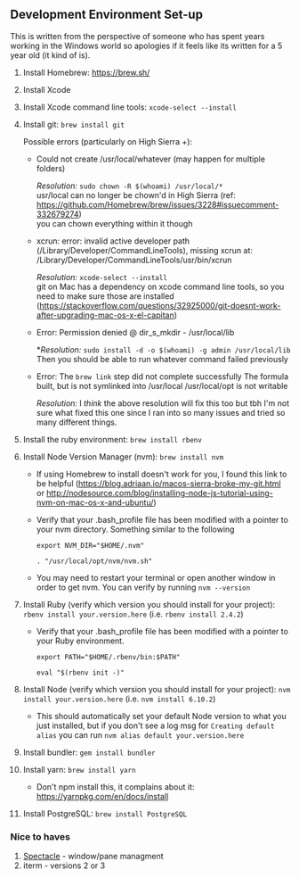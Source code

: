 ## Development Environment Set-up
This is written from the perspective of someone who has spent years working in the Windows world so apologies if it feels like its written for a 5  year old (it kind of is).

1. Install Homebrew: https://brew.sh/
2. Install Xcode
3. Install Xcode command line tools: `xcode-select --install`
4. Install git: `brew install git`

   Possible errors (particularly on High Sierra +):
   * Could not create /usr/local/whatever (may happen for multiple folders)
      
      _Resolution:_ `sudo chown -R $(whoami) /usr/local/*`  
      usr/local can no longer be chown'd in High Sierra (ref: https://github.com/Homebrew/brew/issues/3228#issuecomment-332679274)  
      you can chown everything within it though
      
   * xcrun: error: invalid active developer path (/Library/Developer/CommandLineTools), missing xcrun at: /Library/Developer/CommandLineTools/usr/bin/xcrun
   
      _Resolution:_ `xcode-select --install`  
      git on Mac has a dependency on xcode command line tools, so you need to make sure those are installed (https://stackoverflow.com/questions/32925000/git-doesnt-work-after-upgrading-mac-os-x-el-capitan)
      
   * Error: Permission denied @ dir_s_mkdir - /usr/local/lib
   
      *_Resolution:_ `sudo install -d -o $(whoami) -g admin /usr/local/lib`  
      Then you should be able to run whatever command failed previously
      
   * Error: The `brew link` step did not complete successfully
     The formula built, but is not symlinked into /usr/local
     /usr/local/opt is not writable
     
     _Resolution:_ I _think_ the above resolution will fix this too but tbh I'm not sure what fixed this one since I ran into so many issues and tried so many different things. 
     
5. Install the ruby environment: `brew install rbenv`
6. Install Node Version Manager (nvm): `brew install nvm`

   * If using Homebrew to install doesn't work for you, I found this link to be helpful (https://blog.adriaan.io/macos-sierra-broke-my-git.html or http://nodesource.com/blog/installing-node-js-tutorial-using-nvm-on-mac-os-x-and-ubuntu/)
   * Verify that your .bash_profile file has been modified with a pointer to your nvm directory. Something similar to the following
   
     `export NVM_DIR="$HOME/.nvm"`
    
      `. "/usr/local/opt/nvm/nvm.sh"`
  
   * You may need to restart your terminal or open another window in order to get nvm. You can verify by running `nvm --version`
  
5. Install Ruby (verify which version you should install for your project): `rbenv install your.version.here` (i.e. `rbenv install 2.4.2`)

    * Verify that your .bash_profile file has been modified with a pointer to your Ruby environment.
    
      `export PATH="$HOME/.rbenv/bin:$PATH"`
    
      `eval "$(rbenv init -)"`
       
7. Install Node (verify which version you should install for your project): `nvm install your.version.here` (i.e. `nvm install 6.10.2`)

   * This should automatically set your default Node version to what you just installed, but if you don't see a log msg for `Creating default alias` you can run `nvm alias default your.version.here`

8. Install bundler: `gem install bundler`

9. Install yarn: `brew install yarn` 

   * Don't npm install this, it complains about it: https://yarnpkg.com/en/docs/install

10. Install PostgreSQL: `brew install PostgreSQL`


### Nice to haves
1. [Spectacle](https://www.spectacleapp.com/) - window/pane managment
2. iterm - versions 2 or 3
